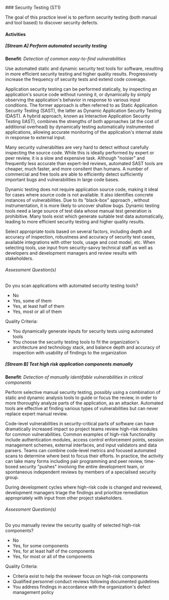 <div class="new-page"/>
### Security Testing (ST1)

The goal of this practice level is to perform security testing (both manual and tool based) to discover security defects.

#### Activities

##### [Stream A] Perform automated security testing
<b>Benefit</b>: <i>Detection of common easy-to-find vulnerabilities</i>

Use automated static and dynamic security test tools for software, resulting in more efficient security testing and higher quality results. Progressively increase the frequency of security tests and extend code coverage.

Application security testing can be performed statically, by inspecting an application's source code without running it, or dynamically by simply observing the application's behavior in response to various input conditions. The former approach is often referred to as Static Application Security Testing (SAST), the latter as Dynamic Application Security Testing (DAST). A hybrid approach, known as Interactive Application Security Testing (IAST), combines the strengths of both approaches (at the cost of additional overhead) by dynamically testing automatically instrumented applications, allowing accurate monitoring of the application's internal state in response to external input.

Many security vulnerabilties are very hard to detect without carefully inspecting the source code. While this is ideally performed by expert or peer review, it is a slow and expensive task. Although "noisier" and frequently less accurate than expert-led reviews, automated SAST tools are cheaper, much faster, and more consitent than humans. A number of commercial and free tools are able to efficiently detect sufficiently important bugs and vulnerabilities in large code bases.

Dynamic testing does not require application source code, making it ideal for cases where source code is not available. It also identifies concrete instances of vulnerabilities. Due to its "black-box" approach , without instrumentation, it is more likely to uncover shallow bugs. Dynamic testing tools need a large source of test data whose manual test generation is prohibitive. Many tools exist which generate suitable test data automatically, leading to more efficient security testing and higher quality results.

Select appropriate tools based on several factors, including depth and accuracy of inspection, robustness and accuracy of security test cases, available integrations with other tools, usage and cost model, etc. When selecting tools, use input from security-savvy technical staff as well as developers and development managers and review results with stakeholders.


###### Assessment Question(s)
Do you scan applications with automated security testing tools?

- No
- Yes, some of them
- Yes, at least half of them
- Yes, most or all of them


Quality Criteria:

- You dynamically generate inputs for security tests using automated tools
- You choose the security testing tools to fit the organization's architecture and technology stack, and balance depth and accuracy of inspection with usability of findings to the organization


##### [Stream B] Test high risk application components manually
<b>Benefit</b>: <i>Detection of manually identifable vulnerabilities in critical components</i>

Perform selective manual security testing, possibly using a combination of static and dynamic analysis tools to guide or focus the review, in order to more thoroughly analyze parts of the application, as an attacker. Automated tools are effective at finding various types of vulnerabilities but can never replace expert manual review.

Code-level vulnerabilities in security-critical parts of software can have dramatically increased impact so project teams review high-risk modules for common vulnerabilities. Common examples of high-risk functionality include authentication modules, access control enforcement points, session management schemes, external interfaces, and input validators and data parsers. Teams can combine code-level metrics and focused automated scans to determine where best to focus their efforts. In practice, the activity can take many forms including pair programming and peer review, time-boxed security "pushes" involving the entire development team, or spontaneous independent reviews by members of a specialised security group.

During development cycles where high-risk code is changed and reviewed, development managers triage the findings and prioritize remediation appropriately with input from other project stakeholders.


###### Assessment Question(s)
Do you manually review the security quality of selected high-risk components?

- No
- Yes, for some components
- Yes, for at least half of the components
- Yes, for most or all of the components


Quality Criteria:

- Criteria exist to help the reviewer focus on high-risk components
- Qualified personnel conduct reviews following documented guidelines
- You address findings in accordance with the organization's defect management policy

